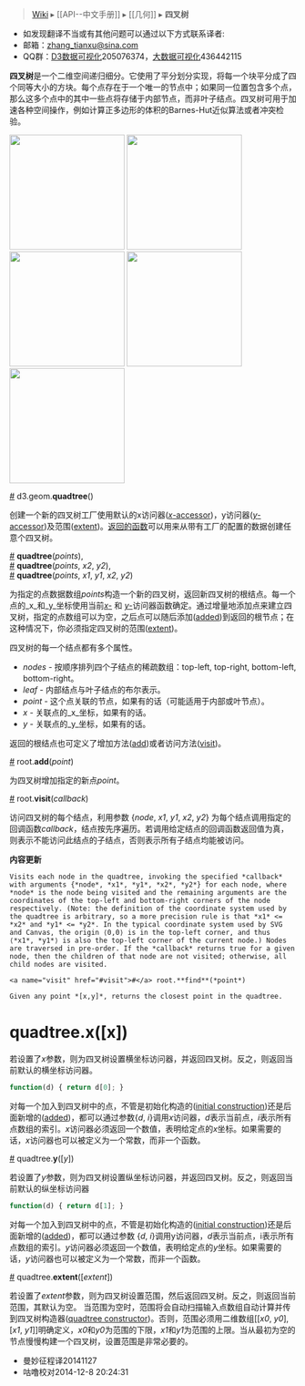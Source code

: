 > [Wiki](Home) ▸ [[API--中文手册]] ▸ [[几何]] ▸ **四叉树**

* 如发现翻译不当或有其他问题可以通过以下方式联系译者:
* 邮箱：zhang_tianxu@sina.com
* QQ群：[D3数据可视化](http://jq.qq.com/?_wv=1027&k=ZGcqYF)205076374，[大数据可视化](http://jq.qq.com/?_wv=1027&k=S8wGMe)436442115

**四叉树**是一个二维空间递归细分。它使用了平分划分实现，将每一个块平分成了四个同等大小的方块。每个点存在于一个唯一的节点中；如果同一位置包含多个点，那么这多个点中的其中一些点将存储于内部节点，而非叶子结点。四叉树可用于加速各种空间操作，例如计算正多边形的体积的Barnes-Hut近似算法或者冲突检验。

<a href="http://bl.ocks.org/mbostock/4343214"><img src="http://bl.ocks.org/mbostock/raw/4343214/thumbnail.png" width="202"></a>
<a href="http://bl.ocks.org/mbostock/6216724"><img src="http://bl.ocks.org/mbostock/raw/6216724/thumbnail.png" width="202"></a>
<a href="http://bl.ocks.org/mbostock/6224050"><img src="http://bl.ocks.org/mbostock/raw/6224050/thumbnail.png" width="202"></a>
<a href="http://bl.ocks.org/patricksurry/6478178"><img src="http://bl.ocks.org/patricksurry/raw/6478178/thumbnail.png" width="202"></a>
<a href="http://bl.ocks.org/llb4ll/8709363"><img src="http://bl.ocks.org/llb4ll/raw/8709363/thumbnail.png" width="202"></a>

<a name="quadtree" href="#quadtree">#</a> d3.geom.<b>quadtree</b>()

创建一个新的四叉树工厂使用默认的x访问器([_x_-accessor](#x))，y访问器([_y_-accessor](#y))及范围([extent](#extent))。[返回的函数](#_quadtree)可以用来从带有工厂的配置的数据创建任意个四叉树。

<a name="_quadtree" href="Quadtree-Geom#_quadtree">#</a> <b>quadtree</b>(<i>points</i>),  
<a name="_quadtree" href="Quadtree-Geom#_quadtree">#</a> <b>quadtree</b>(<i>points</i>, <i>x2</i>, <i>y2</i>),  
<a name="_quadtree" href="Quadtree-Geom#_quadtree">#</a> <b>quadtree</b>(<i>points</i>, <i>x1</i>, <i>y1</i>, <i>x2</i>, <i>y2</i>)

为指定的点数据数组*points*构造一个新的四叉树，返回新四叉树的根结点。每一个点的_x_和_y_坐标使用当前[_x_-](#x) 和 [_y_-](#y)访问器函数确定。通过增量地添加点来建立四叉树，指定的点数组可以为空，之后点可以随后添加([added](#add))到返回的根节点；在这种情况下，你必须指定四叉树的范围([extent](#extent))。

四叉树的每一个结点都有多个属性。

* _nodes_ - 按顺序排列四个子结点的稀疏数组：top-left, top-right, bottom-left, bottom-right。
* _leaf_ - 内部结点与叶子结点的布尔表示。
* _point_ - 这个点关联的节点，如果有的话（可能适用于内部或叶节点）。
* _x_ - 关联点的_x_坐标，如果有的话。
* _y_ - 关联点的_y_坐标，如果有的话。

返回的根结点也可定义了增加方法([add](#add))或者访问方法([visit](#visit))。

<a name="add" href="#add">#</a> root.<b>add</b>(<i>point</i>)

为四叉树增加指定的新点*point*。

<a name="visit" href="#visit">#</a> root.<b>visit</b>(<i>callback</i>)

访问四叉树的每个结点，利用参数 {*node*, *x1*, *y1*, *x2*, *y2*} 为每个结点调用指定的回调函数*callback*，结点按先序遍历。若调用给定结点的回调函数返回值为真，则表示不能访问此结点的子结点，否则表示所有子结点均能被访问。

**内容更新**
```
Visits each node in the quadtree, invoking the specified *callback* with arguments {*node*, *x1*, *y1*, *x2*, *y2*} for each node, where *node* is the node being visited and the remaining arguments are the coordinates of the top-left and bottom-right corners of the node respectively. (Note: the definition of the coordinate system used by the quadtree is arbitrary, so a more precision rule is that *x1* <= *x2* and *y1* <= *y2*. In the typical coordinate system used by SVG and Canvas, the origin ⟨0,0⟩ is in the top-left corner, and thus ⟨*x1*, *y1*⟩ is also the top-left corner of the current node.) Nodes are traversed in pre-order. If the *callback* returns true for a given node, then the children of that node are not visited; otherwise, all child nodes are visited.

<a name="visit" href="#visit">#</a> root.**find**(*point*)

Given any point *[x,y]*, returns the closest point in the quadtree.
```

# quadtree.x([x])

若设置了*x*参数，则为四叉树设置横坐标访问器，并返回四叉树。反之，则返回当前默认的横坐标访问器。

```js
function(d) { return d[0]; }
```

对每一个加入到四叉树中的点，不管是初始化构造的([initial construction](#_quadtree))还是后面新增的([added](#add))，都可以通过参数{*d*, *i*}调用*x*访问器，*d*表示当前点，*i*表示所有点数组的索引。*x*访问器必须返回一个数值，表明给定点的*x*坐标。如果需要的话，*x*访问器也可以被定义为一个常数，而非一个函数。

<a name="y" href="#y">#</a> quadtree.**y**([*y*])

若设置了*y*参数，则为四叉树设置纵坐标访问器，并返回四叉树。反之，则返回当前默认的纵坐标访问器

```js
function(d) { return d[1]; }
```

对每一个加入到四叉树中的点，不管是初始化构造的([initial construction](#_quadtree))还是后面新增的([added](#add))，都可以通过参数 {*d*, *i*}调用y访问器，*d*表示当前点，i表示所有点数组的索引。*y*访问器必须返回一个数值，表明给定点的*y*坐标。如果需要的话，*y*访问器也可以被定义为一个常数，而非一个函数。

<a name="extent" href="#extent">#</a> quadtree.**extent**([*extent*])

若设置了*extent*参数，则为四叉树设置范围，然后返回四叉树。反之，则返回当前范围，其默认为空。
当范围为空时，范围将会自动扫描输入点数组自动计算并传到四叉树构造器([quadtree constructor](#_quadtree))。否则，范围必须用二维数组\[\[*x0*, *y0*\], \[*x1*, *y1*\]\]明确定义，*x0*和*y0*为范围的下限，*x1*和*y1*为范围的上限。当从最初为空的节点慢慢构建一个四叉树，设置范围是非常必要的。

* 曼妙征程译20141127
* 咕噜校对2014-12-8 20:24:31

